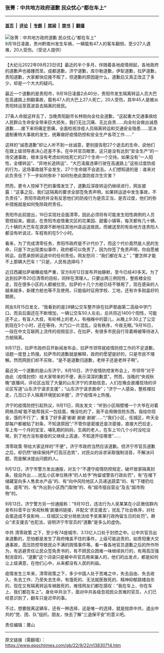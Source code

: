 ### 张菁：中共地方政府道歉 民众忧心“都在车上”

---

#### [首页](../../../..?n13830714) &nbsp;|&nbsp; [评论](../../../../../epoch-comment?n13830714) &nbsp;|&nbsp; [专题](../../../../../epoch-special?n13830714) &nbsp;|&nbsp; [禁闻](../../../../../epoch-news?n13830714) &nbsp;|&nbsp; [禁书](../../../../../books?n13830714) &nbsp;|&nbsp; [翻墙](https://github.com/gfw-breaker/nogfw/blob/master/README.md?n13830714)


<div><img alt="张菁：中共地方政府道歉 民众忧心“都在车上”" class="attachment-djy_600_400 size-djy_600_400 wp-post-image" src="https://i.epochtimes.com/assets/uploads/2022/09/id13828286-3-e1663567882436-1.png"/>
<div class="caption">
 9月18日凌晨，贵州黔南州发生车祸，一辆载有47人的客车翻侧，至少27人遇难，20人受伤。（受访人提供）
</div></div><hr/><div class="post_content" id="artbody" itemprop="articleBody">
 <!-- article content begin -->
 <p>
  【大纪元2022年09月23日讯】最近的半个多月，伴随着各地疫情频起，各地政府的道歉声也接踵而至。成都道歉，济宁道歉，库尔勒道歉，伊犁道歉，拉萨道歉，贵阳道歉，大家都快应接不暇了，但道歉的原因是什么，道歉后又真正改正了多少，却是一个大大的疑问。
 </p>
 <p>
  最近一个道歉的是贵阳市，9月18日凌晨2点40分，贵阳市发生隔离转运人员大巴在高速路上侧翻事故，载有47人的大巴上27人死亡，20人受伤，其中45人是被从贵阳转运至荔波县去隔离的居民。
 </p>
 <p>
  27条人命就这样去了，当晚贵阳副市长林刚向全社会道歉，“这起重大交通事故给人民群众生命安全带来巨大损失，我们无比沉痛、无比自责……向全社会做出诚恳道歉……接下来将痛定思痛，全面检视涉疫人员隔离转运和交通安全隐患……坚决遏制重特大事故的发生，统筹做好疫情防控和安全生产各项工作……”
 </p>
 <p>
  这样的“诚恳道歉”却让人听不到一丝诚意，更别提告慰27个逝去的生命，说他们在跟上级领导表决心还差不多。在中共官员眼里，这只是没有达到“安全生产”的一场交通事故，根本没有考虑如何给死亡的27个生命一个交待。如果没有“一人阳性，全楼转运”、“异地长途转运”、“大巴凌晨违章行驶在高速路上”这些过度防疫的行为，这场事故就不会发生，27个生命就不会逝去。人们想知道的是：谁来对此负责任？下一步如何弥补？如何杜绝此类防疫次生灾害？
 </p>
 <p>
  然而，更令人惊掉下巴的事情发生了，道歉后深夜转运仍继续进行，网友披露：“这事之后，我们这隔离的要求全部签免责声明，如果转运途中发生事故，不负责任”，贵阳市政府并没有反思他们的防疫行为是否正当，是否过度，他们的弥补措施就是如何免除政府责任。
 </p>
 <p>
  贵阳市此前提出，19日实现社会面清零，因此必须将有可能发生阳性病例的人员管控起来。据说，在贵阳市疫情重灾区的花果园、甜蜜小镇等，每天都有几十辆、几十辆的大巴车在源源不断地往其他州县运送居民。而被送至的有些地方连贵阳人都没有听说过，车程有的在5个小时。
 </p>
 <p>
  看来，为了完成清零任务，贵阳市政府是不计代价了，而这个代价竟然是人民的生命，只是下次出现类似事件，政府都可以免责了，因为你签了免责声明，你自愿被转运，自愿承担转运途中的任何责任。网友怒问：“我们都在车上”；”要怎样才能不上那辆大巴车！”只是，人民有选择吗？
 </p>
 <p>
  近日西藏拉萨被曝疫情严重，官方8月12日宣布开始静默，至今已经40多天。为了达到拉萨市20日清零的目标，同样在清理人。只要出两三例阳性，整栋楼全拉走，现在很多小区的人都被拉空。拉萨的十几个方舱已经不够用了，现在感染的人越来越多，新建方舱也等不及使用，只能临时征用学校、工地，还有许多刚盖好的期房。
 </p>
 <p>
  网友9月15日发文，“我看到的是28辆公交车整齐排在拉萨那曲第二高级中学门口，而且后面还在不断增加，一辆公交车50人左右，总共将近1400个阳性，可能还不止，有盲人大叔，有轮椅上的老人，有襁褓中的婴儿，从晚上9:30上了公交到现在5个小时，还在等待，大门口一片混乱，没有秩序，今夜无眠。”9月16日，一段在中文互联网上流传的视频显示，在拉萨，有很多市民自行背着棉被等待进入方舱隔离。
 </p>
 <p>
  9月17日，拉萨市政府召开新闻发布会，拉萨市领导就疫情防控工作的不足道歉，话题一度登上热搜。拉萨市的道歉就是解释，政府的愿望是好的，只是市民不理解。然而网民们却不买账，“是不是道歉归道歉，老样子还是老样子啊”。
 </p>
 <p>
  最近另一个道歉的是山东济宁。9月10日，济宁疫情防控发布会上，市领导“对于由此（疫情封控）给大家带来的不便，表示深深的歉意”。然而，当晚的“央视秋晚”直播间，评论区出现了大量的山东济宁的求助信息，人们在晚会直播现场的评论区写道“山东济宁请求支援”；“山东济宁请求救命”；“济宁一人感染，整栋楼拉走，几百口子人隔离环境犹如羊圈”，济宁疫情冲上热搜。
 </p>
 <p>
  济宁的疫情防控引起热议，9月11日，网友发文：“听到小区隔壁楼一个大爷在对着网格员喊‘能不能帮我买一包挂面，俺没吃的了，我不会用微信抢东西，我给你现金，饿的不行了’，重复了好多遍‘谢谢 谢谢 谢谢’……”;“我们小区，任城区，昨天全部每户都被贴了封条，不知道原因”;“不管你是密接还是次密接，直接大巴拉走，车上有一个月的宝宝，哺乳期的妈妈，生病的老人，在车上10几个小时没吃没喝，到了地方没有接收的又继续上高速，不知道开往哪里”……
 </p>
 <p>
  <ok href="https://www.epochtimes.com/gb/tag/%E6%B8%85%E9%9B%B6%E6%94%BF%E7%AD%96.html">
   清零政策
  </ok>
  带给大家这样的“不便”，济宁市政府当然应该道歉。但济宁市官员道歉之后，却仍然“继续保持严打高压态势”，对民众的诉求采取强制消音，不解决问题，而是解决提出问题的人。
 </p>
 <p>
  9月12日，济宁市警方发出通报，对五个“不遵守疫情防控规定，破坏居家隔离封条，擅自外出……扰乱小区单位秩序”的人给予“拘留或警告行政处罚”，有“在楼下储藏室向多人售卖水产品”的、有“向中风险地区人员递送蔬菜”的、有“下楼扔垃圾、遛弯”的、有“外出到小区西门取物”的、有“超市擅自营业”及去“超市购物”的。
 </p>
 <p>
  9月13日，济宁警方另一份通报称：“9月10日，违法行为人吴某某在小区微信群内发布抖音平台‘央视秋晚’直播间链接，并配文‘求支援去’，扰乱了社会秩序，对社会面造成不良影响……任城区公安分局依法给予吴某某行政拘留五日的处罚”。群众“求支援去”也犯法，说明济宁市官员的“道歉”是多么的虚伪。
 </p>
 <p>
  中共
  <ok href="https://www.epochtimes.com/gb/tag/%E6%B8%85%E9%9B%B6%E6%94%BF%E7%AD%96.html">
   清零政策
  </ok>
  之下，至少有74座城市、3.13亿人口处于封控之中。让中共官员出来道歉的，恐怕都是发生了政府掩盖不住的事件，上级可能追责的，如贵阳重大交通事故，高压防控导致民众不满的舆情事件等。看一看各地官员道歉之后的所作所为，有逃避责任让民众签免责书的，有不顾民众困难一味继续执行的，有用高压强制消音的，“道歉”这个词语只是被中共官员用来骗人的，他们的出发点，都是如何让上级满意，在他们心中，从来都没有人民的利益。
 </p>
 <p>
  疫情发生三年来，清零政策之下，多少中国人处于苦难之中，失去自由、失去收入、失去工作、乃至失去生命，有饿死的、无法就医致死的、精神抑郁跳楼自杀的，现在又有隔离转运车祸致死的，难怪网友们都在感叹：“我在车上、你在车上、我们都在车上”。身处中共治下，面对中共各级忽视民众苦难的官员，人们已经意识到了，翻车只是迟早的事。
 </p>
 <p>
  不过，想要脱离这辆车，还有一种选择，这是唯一的选择，就是抛弃中共，退出中共的“党、团、队”组织。朋友，快去了解“三退保平安”的意义吧。
 </p>
 <p>
  责任编辑：莆山
 </p>
 <!-- article content end -->
 <div id="below_article_ad">
 </div>
</div>


---

原文链接（需翻墙）：https://www.epochtimes.com/gb/22/9/22/n13830714.htm